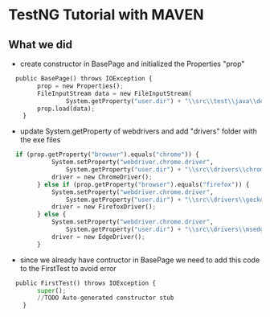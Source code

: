 # TestNG Tutorial with MAVEN

## What we did
-  create constructor in BasePage and initialized the Properties "prop"
``` python
  public BasePage() throws IOException {
		prop = new Properties();
		FileInputStream data = new FileInputStream(
				System.getProperty("user.dir") + "\\src\\test\\java\\demo\\testng\\config.properties");
		prop.load(data);
	}
```
- update System.getProperty of webdrivers and add "drivers" folder with the exe files
``` python
  if (prop.getProperty("browser").equals("chrome")) {
			System.setProperty("webdriver.chrome.driver",
				System.getProperty("user.dir") + "\\src\\drivers\\chromedriver.exe");
			driver = new ChromeDriver();
		} else if (prop.getProperty("browser").equals("firefox")) {
			System.setProperty("webdriver.chrome.driver",
				System.getProperty("user.dir") + "\\src\\drivers\\geckodriver.exe");
			driver = new FirefoxDriver();
		} else {
			System.setProperty("webdriver.chrome.driver",
				System.getProperty("user.dir") + "\\src\\drivers\\msedgedriver.exe");
			driver = new EdgeDriver();
		}
```
- since we already have contructor in BasePage we need to add this code to the FirstTest to avoid error
``` python
  public FirstTest() throws IOException {
		super();
		//TODO Auto-generated constructor stub
	}
```

